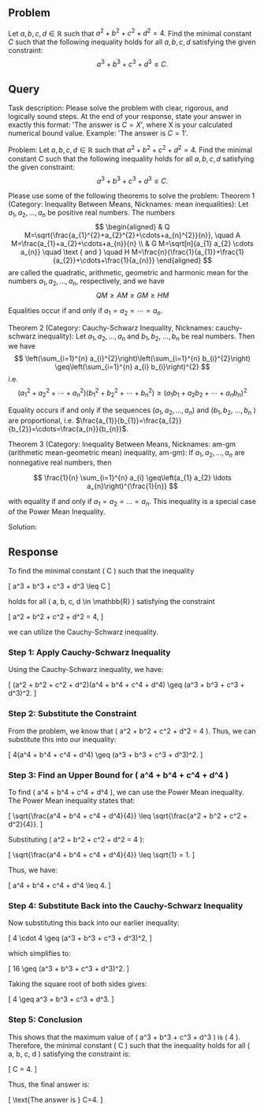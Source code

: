 ## Problem

Let $a, b, c, d \in \mathbb{R}$ such that $a^2 + b^2 + c^2 + d^2 = 4$. Find the minimal constant $C$ such that the following inequality holds for all $a, b, c, d$ satisfying the given constraint:
$$
a^3 + b^3 + c^3 + d^3 \leq C.
$$

## Query

Task description: Please solve the problem with clear, rigorous, and logically sound steps. At the end of your response, state your answer in exactly this format: 'The answer is $C=X$', where X is your calculated numerical bound value. Example: 'The answer is $C=1$'.

Problem: Let $a, b, c, d \in \mathbb{R}$ such that $a^2 + b^2 + c^2 + d^2 = 4$. Find the minimal constant $C$ such that the following inequality holds for all $a, b, c, d$ satisfying the given constraint:
$$
a^3 + b^3 + c^3 + d^3 \leq C.
$$

Please use some of the following theorems to solve the problem:
Theorem 1 (Category: Inequality Between Means, Nicknames: mean inequalities): Let $a_{1}, a_{2}, \ldots, a_{n}$ be positive real numbers. The numbers
$$
\begin{aligned}
& Q M=\sqrt{\frac{a_{1}^{2}+a_{2}^{2}+\cdots+a_{n}^{2}}{n}}, \quad A M=\frac{a_{1}+a_{2}+\cdots+a_{n}}{n} \\
& G M=\sqrt[n]{a_{1} a_{2} \cdots a_{n}} \quad \text { and } \quad H M=\frac{n}{\frac{1}{a_{1}}+\frac{1}{a_{2}}+\cdots+\frac{1}{a_{n}}}
\end{aligned}
$$
are called the quadratic, arithmetic, geometric and harmonic mean for the numbers $a_{1}, a_{2}, \ldots, a_{n}$, respectively, and we have
$$
Q M \geq A M \geq G M \geq H M
$$

Equalities occur if and only if $a_{1}=a_{2}=\cdots=a_{n}$.

Theorem 2 (Category: Cauchy-Schwarz Inequality, Nicknames: cauchy-schwarz inequality): Let $a_{1}, a_{2}, \ldots, a_{n}$ and $b_{1}, b_{2}$, $\ldots, b_{n}$ be real numbers. Then we have
$$
\left(\sum_{i=1}^{n} a_{i}^{2}\right)\left(\sum_{i=1}^{n} b_{i}^{2}\right) \geq\left(\sum_{i=1}^{n} a_{i} b_{i}\right)^{2}
$$
i.e.
$$
\left(a_{1}^{2}+a_{2}^{2}+\cdots+a_{n}^{2}\right)\left(b_{1}^{2}+b_{2}^{2}+\cdots+b_{n}^{2}\right) \geq\left(a_{1} b_{1}+a_{2} b_{2}+\cdots+a_{n} b_{n}\right)^{2}
$$

Equality occurs if and only if the sequences $\left(a_{1}, a_{2}, \ldots, a_{n}\right)$ and $\left(b_{1}, b_{2}\right.$, $\ldots, b_{n}$ ) are proportional, i.e. $\frac{a_{1}}{b_{1}}=\frac{a_{2}}{b_{2}}=\cdots=\frac{a_{n}}{b_{n}}$.

Theorem 3 (Category: Inequality Between Means, Nicknames: am-gm (arithmetic mean-geometric mean) inequality, am-gm): If $a_{1}, a_{2}, \ldots, a_{n}$ are nonnegative real numbers, then

$$
\frac{1}{n} \sum_{i=1}^{n} a_{i} \geq\left(a_{1} a_{2} \ldots a_{n}\right)^{\frac{1}{n}}
$$

with equality if and only if $a_{1}=a_{2}=\ldots=a_{n}$. This inequality is a special case of the Power Mean Inequality.

Solution:

## Response

To find the minimal constant \( C \) such that the inequality 

\[
a^3 + b^3 + c^3 + d^3 \leq C
\]

holds for all \( a, b, c, d \in \mathbb{R} \) satisfying the constraint 

\[
a^2 + b^2 + c^2 + d^2 = 4,
\]

we can utilize the Cauchy-Schwarz inequality.

### Step 1: Apply Cauchy-Schwarz Inequality

Using the Cauchy-Schwarz inequality, we have:

\[
(a^2 + b^2 + c^2 + d^2)(a^4 + b^4 + c^4 + d^4) \geq (a^3 + b^3 + c^3 + d^3)^2.
\]

### Step 2: Substitute the Constraint

From the problem, we know that \( a^2 + b^2 + c^2 + d^2 = 4 \). Thus, we can substitute this into our inequality:

\[
4(a^4 + b^4 + c^4 + d^4) \geq (a^3 + b^3 + c^3 + d^3)^2.
\]

### Step 3: Find an Upper Bound for \( a^4 + b^4 + c^4 + d^4 \)

To find \( a^4 + b^4 + c^4 + d^4 \), we can use the Power Mean inequality. The Power Mean inequality states that:

\[
\sqrt{\frac{a^4 + b^4 + c^4 + d^4}{4}} \leq \sqrt{\frac{a^2 + b^2 + c^2 + d^2}{4}}.
\]

Substituting \( a^2 + b^2 + c^2 + d^2 = 4 \):

\[
\sqrt{\frac{a^4 + b^4 + c^4 + d^4}{4}} \leq \sqrt{1} = 1.
\]

Thus, we have:

\[
a^4 + b^4 + c^4 + d^4 \leq 4.
\]

### Step 4: Substitute Back into the Cauchy-Schwarz Inequality

Now substituting this back into our earlier inequality:

\[
4 \cdot 4 \geq (a^3 + b^3 + c^3 + d^3)^2,
\]

which simplifies to:

\[
16 \geq (a^3 + b^3 + c^3 + d^3)^2.
\]

Taking the square root of both sides gives:

\[
4 \geq a^3 + b^3 + c^3 + d^3.
\]

### Step 5: Conclusion

This shows that the maximum value of \( a^3 + b^3 + c^3 + d^3 \) is \( 4 \). Therefore, the minimal constant \( C \) such that the inequality holds for all \( a, b, c, d \) satisfying the constraint is:

\[
C = 4.
\]

Thus, the final answer is:

\[
\text{The answer is } C=4.
\]